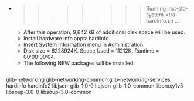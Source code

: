 * >>>>>>>>> Running inst-std-system-xtra-hardinfo.sh ...
  * After this operation, 9,642 kB of additional disk space will be used.
  * Install hardware info apps: hardinfo.
  * Insert System Information menu in Administration.
  * Disk size = 6228924K. Space Used = 11212K. Runtime = 00:00:00:04.
  * The following NEW packages will be installed:
  ```bash
glib-networking glib-networking-common glib-networking-services hardinfo hardinfo2
libjson-glib-1.0-0 libjson-glib-1.0-common libproxy1v5 libsoup-3.0-0 libsoup-3.0-common
  ```
